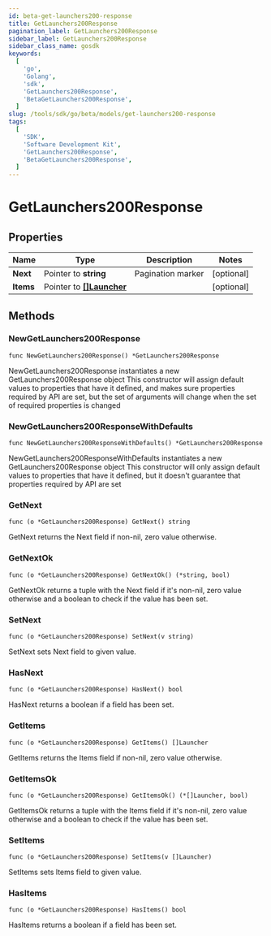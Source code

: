 ```yaml
---
id: beta-get-launchers200-response
title: GetLaunchers200Response
pagination_label: GetLaunchers200Response
sidebar_label: GetLaunchers200Response
sidebar_class_name: gosdk
keywords:
  [
    'go',
    'Golang',
    'sdk',
    'GetLaunchers200Response',
    'BetaGetLaunchers200Response',
  ]
slug: /tools/sdk/go/beta/models/get-launchers200-response
tags:
  [
    'SDK',
    'Software Development Kit',
    'GetLaunchers200Response',
    'BetaGetLaunchers200Response',
  ]
---
```


# GetLaunchers200Response

## Properties

| Name | Type | Description | Notes |
| --- | --- | --- | --- |
| **Next** | Pointer to **string** | Pagination marker | [optional] |
| **Items** | Pointer to [**[]Launcher**](launcher) |  | [optional] |

## Methods

### NewGetLaunchers200Response

`func NewGetLaunchers200Response() *GetLaunchers200Response`

NewGetLaunchers200Response instantiates a new GetLaunchers200Response object This constructor will assign default values to properties that have it defined, and makes sure properties required by API are set, but the set of arguments will change when the set of required properties is changed

### NewGetLaunchers200ResponseWithDefaults

`func NewGetLaunchers200ResponseWithDefaults() *GetLaunchers200Response`

NewGetLaunchers200ResponseWithDefaults instantiates a new GetLaunchers200Response object This constructor will only assign default values to properties that have it defined, but it doesn't guarantee that properties required by API are set

### GetNext

`func (o *GetLaunchers200Response) GetNext() string`

GetNext returns the Next field if non-nil, zero value otherwise.

### GetNextOk

`func (o *GetLaunchers200Response) GetNextOk() (*string, bool)`

GetNextOk returns a tuple with the Next field if it's non-nil, zero value otherwise and a boolean to check if the value has been set.

### SetNext

`func (o *GetLaunchers200Response) SetNext(v string)`

SetNext sets Next field to given value.

### HasNext

`func (o *GetLaunchers200Response) HasNext() bool`

HasNext returns a boolean if a field has been set.

### GetItems

`func (o *GetLaunchers200Response) GetItems() []Launcher`

GetItems returns the Items field if non-nil, zero value otherwise.

### GetItemsOk

`func (o *GetLaunchers200Response) GetItemsOk() (*[]Launcher, bool)`

GetItemsOk returns a tuple with the Items field if it's non-nil, zero value otherwise and a boolean to check if the value has been set.

### SetItems

`func (o *GetLaunchers200Response) SetItems(v []Launcher)`

SetItems sets Items field to given value.

### HasItems

`func (o *GetLaunchers200Response) HasItems() bool`

HasItems returns a boolean if a field has been set.
